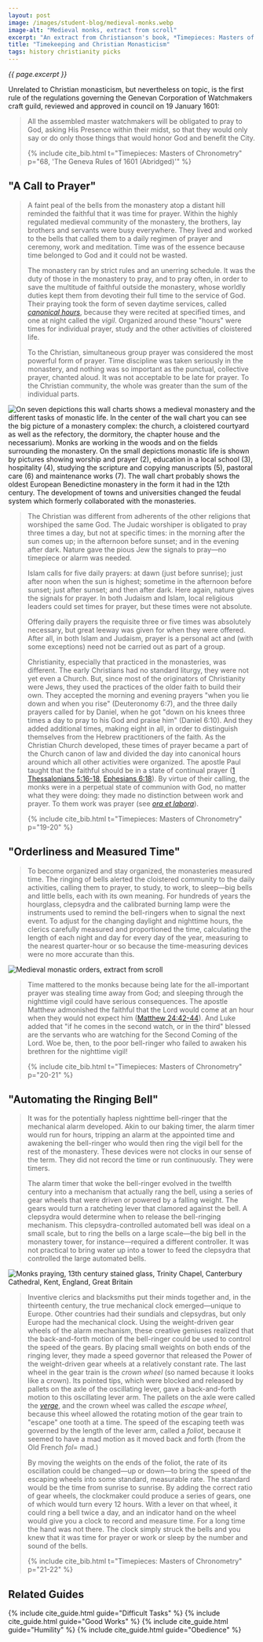 ```yaml
---
layout: post
image: /images/student-blog/medieval-monks.webp
image-alt: "Medieval monks, extract from scroll"
excerpt: "An extract from Christianson's book, *Timepieces: Masters of Chronometry*, which explains the influence of the Christian monastic tradition on the invention of the first all-mechanical clocks."
title: "Timekeeping and Christian Monasticism"
tags: history christianity picks
---
```


<em> {{ page.excerpt }} </em>

Unrelated to Christian monasticism, but nevertheless on topic, is the first rule of the regulations governing the Genevan Corporation of Watchmakers craft guild, reviewed and approved in council on 19 January 1601:

> All the assembled master watchmakers will be obligated to pray to God, asking His Presence within their midst, so that they would only say or do only those things that would honor God and benefit the City.
>
> {% include cite_bib.html t="Timepieces: Masters of Chronometry" p="68, 'The Geneva Rules of 1601 (Abridged)'" %}

## "A Call to Prayer"
> A faint peal of the bells from the monastery atop a distant hill reminded the faithful that it was time for prayer. Within the highly regulated medieval community of the monastery, the brothers, lay brothers and servants were busy everywhere. They lived and worked to the bells that called them to a daily regimen of prayer and ceremony, work and meditation. Time was of the essence because time belonged to God and it could not be wasted.
>
> The monastery ran by strict rules and an unerring schedule. It was the duty of those in the monastery to pray, and to pray often, in order to save the multitude of faithful outside the monastery, whose worldly duties kept them from devoting their full time to the service of God. Their praying took the form of seven daytime services, called *[canonical hours](https://en.m.wikipedia.org/wiki/Canonical_hours)*, because they were recited at specified times, and one at night called the *vigil*. Organized around these "hours" were times for individual prayer, study and the other activities of cloistered life.
>
> To the Christian, simultaneous group prayer was considered the most powerful form of prayer. Time discipline was taken seriously in the monastery, and nothing was so important as the punctual, collective prayer, chanted aloud. It was not acceptable to be late for prayer. To the Christian community, the whole was greater than the sum of the individual parts.

![On seven depictions this wall charts shows a medieval monastery and the different tasks of monastic life. In the center of the wall chart you can see the big picture of a monastery complex: the church, a cloistered courtyard as well as the refectory, the dormitory, the chapter house and the necessarium). Monks are working in the woods and on the fields surrounding the monastery. On the small depictions monastic life is shown by pictures showing worship and prayer (2), education in a local school (3), hospitality (4), studying the scripture and copying manuscripts (5), pastoral care (6) and maintenance works (7). The wall chart probably shows the oldest European Benedictine monastery in the form it had in the 12th century. The development of towns and universities changed the feudal system which formerly collaborated with the monasteries.](/images/student-blog/monastic-life-12th-century.jpg)

> The Christian was different from adherents of the other religions that worshiped the same God. The Judaic worshiper is obligated to pray three times a day, but not at specific times: in the morning after the sun comes up; in the afternoon before sunset; and in the evening after dark. Nature gave the pious Jew the signals to pray—no timepiece or alarm was needed.
>
> Islam calls for five daily prayers: at dawn (just before sunrise); just after noon when the sun is highest; sometime in the afternoon before sunset; just after sunset; and then after dark. Here again, nature gives the signals for prayer. In both Judaism and Islam, local religious leaders could set times for prayer, but these times were not absolute.
>
> Offering daily prayers the requisite three or five times was absolutely necessary, but great leeway was given for when they were offered. After all, in both Islam and Judaism, prayer is a personal act and (with some exceptions) need not be carried out as part of a group.
>
> Christianity, especially that practiced in the monasteries, was different. The early Christians had no standard liturgy, they were not yet even a Church. But, since most of the originators of Christianity were Jews, they used the practices of the older faith to build their own. They accepted the morning and evening prayers "when you lie down and when you rise" (Deuteronomy 6:7), and the three daily prayers called for by Daniel, when he got "down on his knees three times a day to pray to his God and praise him" (Daniel 6:10). And they added additional times, making eight in all, in order to distinguish themselves from the Hebrew practitioners of the faith. As the Christian Church developed, these times of prayer became a part of the Church canon of law and divided the day into canonical hours around which all other activities were organized. The apostle Paul taught that the faithful should be in a state of continual prayer ([1 Thessalonians 5:16-18](https://www.biblegateway.com/passage/?search=1+Thessalonians+5%3A16-18&version=NRSV), [Ephesians 6:18](https://www.biblegateway.com/passage/?search=Ephesians+6%3A18&version=NRSV)). By virtue of their calling, the monks were in a perpetual state of communion with God, no matter what they were doing: they made no distinction between work and prayer. To them work was prayer (see *[ora et labora](https://en.m.wikipedia.org/wiki/Pray_and_work)*).
>
> {% include cite_bib.html t="Timepieces: Masters of Chronometry" p="19-20" %}

## "Orderliness and Measured Time"
> To become organized and stay organized, the monasteries measured time. The ringing of bells alerted the cloistered community to the daily activities, calling them to prayer, to study, to work, to sleep—big bells and little bells, each with its own meaning. For hundreds of years the hourglass, clepsydra and the calibrated burning lamp were the instruments used to remind the bell-ringers when to signal the next event. To adjust for the changing daylight and nighttime hours, the clerics carefully measured and proportioned the time, calculating the length of each night and day for every day of the year, measuring to the nearest quarter-hour or so because the time-measuring devices were no more accurate than this.

![Medieval monastic orders, extract from scroll](/images/student-blog/medieval-monastic-orders.webp)

> Time mattered to the monks because being late for the all-important prayer was stealing time away from God; and sleeping through the nighttime vigil could have serious consequences. The apostle Matthew admonished the faithful that the Lord would come at an hour when they would not expect him ([Matthew 24:42-44](https://www.biblegateway.com/passage/?search=Matthew+24%3A42-44&version=NRSV)). And Luke added that "if he comes in the second watch, or in the third" blessed are the servants who are watching for the Second Coming of the Lord. Woe be, then, to the poor bell-ringer who failed to awaken his brethren for the nighttime vigil!
>
> {% include cite_bib.html t="Timepieces: Masters of Chronometry" p="20-21" %}

## "Automating the Ringing Bell"
> It was for the potentially hapless nighttime bell-ringer that the mechanical alarm developed. Akin to our baking timer, the alarm timer would run for hours, tripping an alarm at the appointed time and awakening the bell-ringer who would then ring the vigil bell for the rest of the monastery. These devices were not clocks in our sense of the term. They did not record the time or run continuously. They were timers.
>
> The alarm timer that woke the bell-ringer evolved in the twelfth century into a mechanism that actually rang the bell, using a series of gear wheels that were driven or powered by a falling weight. The gears would turn a ratcheting lever that clamored against the bell. A clepsydra would determine when to release the bell-ringing mechanism. This clepsydra-controlled automated bell was ideal on a small scale, but to ring the bells on a large scale—the big bell in the monastery tower, for instance—required a different controller. It was not practical to bring water up into a tower to feed the clepsydra that controlled the large automated bells.

![Monks praying, 13th century stained glass, Trinity Chapel, Canterbury Cathedral, Kent, England, Great Britain](/images/student-blog/13th-century-monks-praying.jpg)

> Inventive clerics and blacksmiths put their minds together and, in the thirteenth century, the true mechanical clock emerged—unique to Europe. Other countries had their sundials and clepsydras, but only Europe had the mechanical clock. Using the weight-driven gear wheels of the alarm mechanism, these creative geniuses realized that the back-and-forth motion of the bell-ringer could be used to control the speed of the gears. By placing small weights on both ends of the ringing lever, they made a speed governor that released the Power of the weight-driven gear wheels at a relatively constant rate. The last wheel in the gear train is the *crown wheel* (so named because it looks like a crown). Its pointed tips, which were blocked and released by pallets on the axle of the oscillating lever, gave a back-and-forth motion to this oscillating lever arm. The pallets on the axle were called the [*verge*](https://en.m.wikipedia.org/wiki/Verge_escapement), and the crown wheel was called the *escape wheel*, because this wheel allowed the rotating motion of the gear train to "escape" one tooth at a time. The speed of the escaping teeth was governed by the length of the lever arm, called a *foliot*, because it seemed to have a mad motion as it moved back and forth (from the Old French *fol*= mad.)
>
> By moving the weights on the ends of the foliot, the rate of its oscillation could be changed—up or down—to bring the speed of the escaping wheels into some standard, measurable rate. The standard would be the time from sunrise to sunrise. By adding the correct ratio of gear wheels, the clockmaker could produce a series of gears, one of which would turn every 12 hours. With a lever on that wheel, it could ring a bell twice a day, and an indicator hand on the wheel would give you a clock to record and measure time. For a long time the hand was not there. The clock simply struck the bells and you knew that it was time for prayer or work or sleep by the number and sound of the bells.
>
> {% include cite_bib.html t="Timepieces: Masters of Chronometry" p="21-22" %}

## Related Guides
{% include cite_guide.html guide="Difficult Tasks" %}
{% include cite_guide.html guide="Good Works" %}
{% include cite_guide.html guide="Humility" %}
{% include cite_guide.html guide="Obedience" %}
